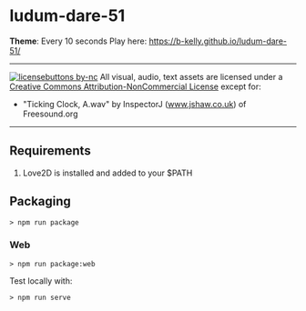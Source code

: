 # ludum-dare-51

**Theme**: Every 10 seconds
Play here: https://b-kelly.github.io/ludum-dare-51/

---

[![licensebuttons by-nc](https://i.creativecommons.org/l/by-nc/4.0/88x31.png)](https://creativecommons.org/licenses/by-nc/4.0)
All visual, audio, text assets are licensed under a [Creative Commons Attribution-NonCommercial License](http://creativecommons.org/licenses/by-nc/4.0/) except for:

- "Ticking Clock, A.wav" by InspectorJ (www.jshaw.co.uk) of Freesound.org

---

## Requirements

1. Love2D is installed and added to your $PATH

## Packaging

```
> npm run package
```

### Web

```
> npm run package:web
```

Test locally with:

```
> npm run serve
```
